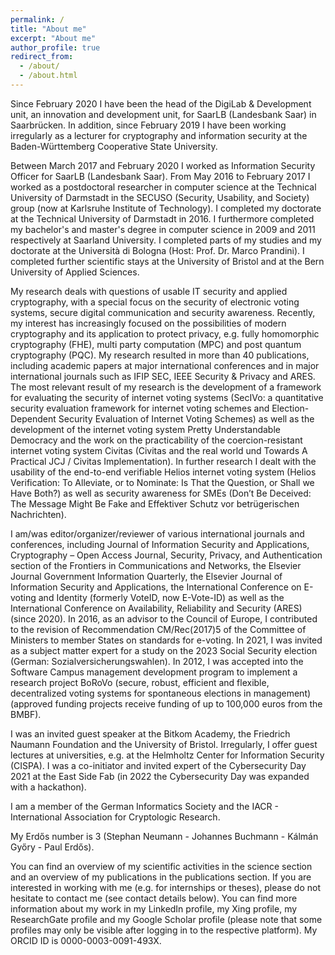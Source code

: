 ```yaml
---
permalink: /
title: "About me"
excerpt: "About me"
author_profile: true
redirect_from: 
  - /about/
  - /about.html
---
```


Since February 2020 I have been the head of the DigiLab & Development unit, an innovation and development unit, for SaarLB (Landesbank Saar) in Saarbrücken. In addition, since February 2019 I have been working irregularly as a lecturer for cryptography and information security at the Baden-Württemberg Cooperative State University.

Between March 2017 and February 2020 I worked as Information Security Officer for SaarLB (Landesbank Saar). From May 2016 to February 2017 I worked as a postdoctoral researcher in computer science at the Technical University of Darmstadt in the SECUSO (Security, Usability, and Society) group (now at Karlsruhe Institute of Technology). I completed my doctorate at the Technical University of Darmstadt in 2016. I furthermore completed my bachelor's and master's degree in computer science in 2009 and 2011 respectively at Saarland University. I completed parts of my studies and my doctorate at the Università di Bologna (Host: Prof. Dr. Marco Prandini). I completed further scientific stays at the University of Bristol and at the Bern University of Applied Sciences.

My research deals with questions of usable IT security and applied cryptography, with a special focus on the security of electronic voting systems, secure digital communication and security awareness. Recently, my interest has increasingly focused on the possibilities of modern cryptography and its application to protect privacy, e.g. fully homomorphic cryptography (FHE), multi party computation (MPC) and post quantum cryptography (PQC). My research resulted in more than 40 publications, including academic papers at major international conferences and in major international journals such as IFIP SEC, IEEE Security & Privacy and ARES. The most relevant result of my research is the development of a framework for evaluating the security of internet voting systems (SecIVo: a quantitative security evaluation framework for internet voting schemes and Election-Dependent Security Evaluation of Internet Voting Schemes) as well as the development of the internet voting system Pretty Understandable Democracy and the work on the practicability of the coercion-resistant internet voting system Civitas (Civitas and the real world und Towards A Practical JCJ / Civitas Implementation). In further research I dealt with the usability of the end-to-end verifiable Helios internet voting system (Helios Verification: To Alleviate, or to Nominate: Is That the Question, or Shall we Have Both?) as well as security awareness for SMEs (Don’t Be Deceived: The Message Might Be Fake and Effektiver Schutz vor betrügerischen Nachrichten).

I am/was editor/organizer/reviewer of various international journals and conferences, including Journal of Information Security and Applications, Cryptography – Open Access Journal, Security, Privacy, and Authentication section of the Frontiers in Communications and Networks, the Elsevier Journal Government Information Quarterly, the Elsevier Journal of Information Security and Applications, the International Conference on E-voting and Identity (formerly VoteID, now E-Vote-ID) as well as the International Conference on Availability, Reliability and Security (ARES) (since 2020).
In 2016, as an advisor to the Council of Europe, I contributed to the revision of Recommendation CM/Rec(2017)5 of the Committee of Ministers to member States on standards for e-voting. In 2021, I was invited as a subject matter expert for a study on the 2023 Social Security election (German: Sozialversicherungswahlen). In 2012, I was accepted into the Software Campus management development program to implement a research project BoRoVo (secure, robust, efficient and flexible, decentralized voting systems for spontaneous elections in management) (approved funding projects receive funding of up to 100,000 euros from the BMBF).

I was an invited guest speaker at the Bitkom Academy, the Friedrich Naumann Foundation and the University of Bristol. Irregularly, I offer guest lectures at universities, e.g. at the Helmholtz Center for Information Security (CISPA). I was a co-initiator and invited expert of the Cybersecurity Day 2021 at the East Side Fab (in 2022 the Cybersecurity Day was expanded with a hackathon).

I am a member of the German Informatics Society and the IACR - International Association for Cryptologic Research.

My Erdős number is 3 (Stephan Neumann - Johannes Buchmann - Kálmán Győry - Paul Erdős).

You can find an overview of my scientific activities in the science section and an overview of my publications in the publications section. If you are interested in working with me (e.g. for internships or theses), please do not hesitate to contact me (see contact details below).
You can find more information about my work in my LinkedIn profile, my Xing profile, my ResearchGate profile and my Google Scholar profile (please note that some profiles may only be visible after logging in to the respective platform). My ORCID ID is 0000-0003-0091-493X.
